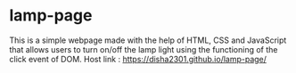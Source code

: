 # lamp-page
This is a simple webpage made with the help of HTML, CSS and JavaScript that allows users to turn on/off the lamp light using the functioning of the click event of DOM.
Host link : https://disha2301.github.io/lamp-page/
